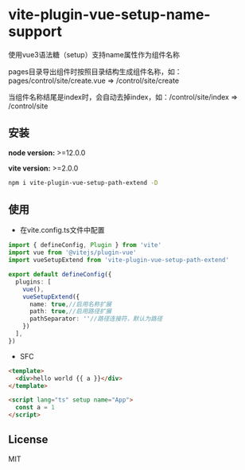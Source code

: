 # vite-plugin-vue-setup-name-support

使用vue3语法糖（setup）支持name属性作为组件名称

pages目录导出组件时按照目录结构生成组件名称，如：pages/control/site/create.vue => /control/site/create

当组件名称结尾是index时，会自动去掉index，如：/control/site/index => /control/site

## 安装

**node version:** >=12.0.0

**vite version:** >=2.0.0

```bash
npm i vite-plugin-vue-setup-path-extend -D
```

## 使用

- 在vite.config.ts文件中配置

```ts
import { defineConfig, Plugin } from 'vite'
import vue from '@vitejs/plugin-vue'
import vueSetupExtend from 'vite-plugin-vue-setup-path-extend'

export default defineConfig({
  plugins: [
    vue(), 
    vueSetupExtend({
      name: true,//启用名称扩展
      path: true,//启用路径扩展
      pathSeparator: ''//路径连接符，默认为路径
    })
  ],
})
```

- SFC

```html
<template>
  <div>hello world {{ a }}</div>
</template>

<script lang="ts" setup name="App">
  const a = 1
</script>
```

## License

MIT